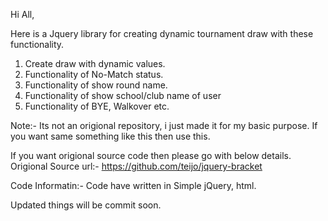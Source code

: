  
Hi All,

Here is a Jquery library for creating dynamic tournament draw with these functionality.
1. Create draw with dynamic values.
2. Functionality of No-Match status.
3. Functionality of show round name.
4. Functionality of show school/club name of user
5. Functionality of BYE, Walkover etc.

Note:-  Its not an origional repository, i just made it for my basic purpose.
If you want same something like this then use this.

If you want origional source code then please go with below details.
Origional Source url:-
https://github.com/teijo/jquery-bracket

Code Informatin:-
Code have written in Simple jQuery, html.

Updated things will be commit soon.
